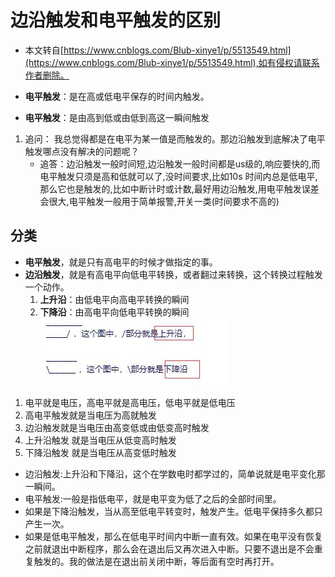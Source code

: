 # 边沿触发和电平触发的区别

* 本文转自[https://www.cnblogs.com/Blub-xinye1/p/5513549.html](https://www.cnblogs.com/Blub-xinye1/p/5513549.html),如有侵权请联系作者删除。

* **电平触发**：是在高或低电平保存的时间内触发。
* **电平触发**：是由高到低或由低到高这一瞬间触发

1. 追问： 我总觉得都是在电平为某一值是而触发的。那边沿触发到底解决了电平触发哪点没有解决的问题呢？  
    * 追答：边沿触发一般时间短,边沿触发一般时间都是us级的,响应要快的,而电平触发只须是高和低就可以了,没时间要求,比如10s 时间内总是低电平,那么它也是触发的,比如中断计时或计数,最好用边沿触发,用电平触发误差会很大,电平触发一般用于简单报警,开关一类(时间要求不高的)

## 分类

* **电平触发**，就是只有高电平的时候才做指定的事。
* **边沿触发**，就是有高电平向低电平转换，或者翻过来转换，这个转换过程触发一个动作。  
    1. **上升沿**：由低电平向高电平转换的瞬间
    2. **下降沿**：由高电平向低电平转换的瞬间  
    ![bydp_001.jpg](https://raw.githubusercontent.com/1263351411/xdd.github.io/master/img/python/bydp_001.jpg)  

1. 电平就是电压，高电平就是高电压，低电平就是低电压  
2. 高电平触发就是当电压为高就触发  
3. 边沿触发就是当电压由高变低或由低变高时触发  
4. 上升沿触发 就是当电压从低变高时触发  
5. 下降沿触发 就是当电压从高变低时触发  

* 边沿触发:上升沿和下降沿，这个在学数电时都学过的，简单说就是电平变化那一瞬间。  
* 电平触发:一般是指低电平，就是电平变为低了之后的全部时间里。  
* 如果是下降沿触发，当从高至低电平转变时，触发产生。低电平保持多久都只产生一次。  
* 如果是低电平触发，那么在低电平时间内中断一直有效。如果在电平没有恢复之前就退出中断程序，那么会在退出后又再次进入中断。只要不退出是不会重复触发的。我的做法是在退出前关闭中断，等后面有空时再打开。
